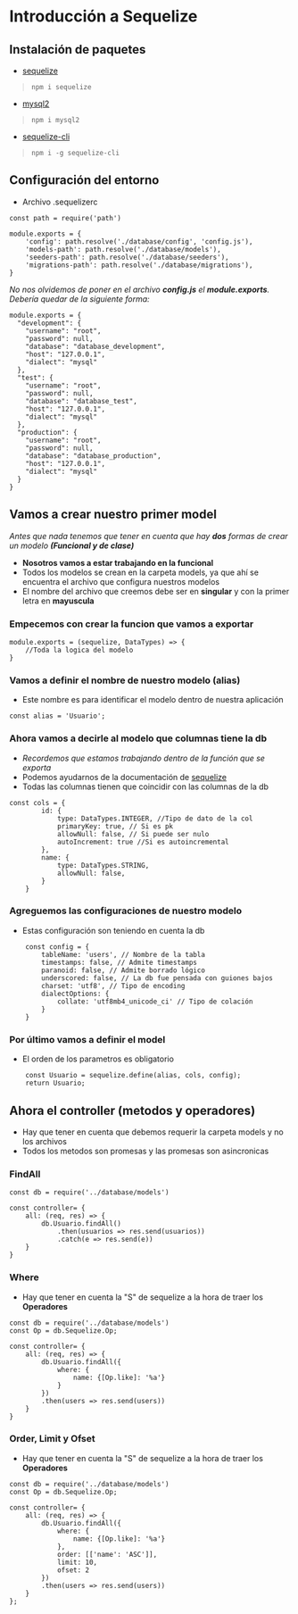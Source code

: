 # Introducción a Sequelize

## Instalación de paquetes
- [sequelize](https://sequelize.org/)
> ```npm i sequelize```
- [mysql2](https://www.npmjs.com/package/mysql2)
> ```npm i mysql2```
- [sequelize-cli](https://www.npmjs.com/package/sequelize-cli)
> ```npm i -g sequelize-cli```

## Configuración del entorno
- Archivo .sequelizerc
```
const path = require('path')
 
module.exports = {
    'config': path.resolve('./database/config', 'config.js'),
    'models-path': path.resolve('./database/models'),
    'seeders-path': path.resolve('./database/seeders'),
    'migrations-path': path.resolve('./database/migrations'),
}
```
_No nos olvidemos de poner en el archivo **config.js** el **module.exports**. Debería quedar de la siguiente forma:_
```
module.exports = {
  "development": {
    "username": "root",
    "password": null,
    "database": "database_development",
    "host": "127.0.0.1",
    "dialect": "mysql"
  },
  "test": {
    "username": "root",
    "password": null,
    "database": "database_test",
    "host": "127.0.0.1",
    "dialect": "mysql"
  },
  "production": {
    "username": "root",
    "password": null,
    "database": "database_production",
    "host": "127.0.0.1",
    "dialect": "mysql"
  }
}
```
## Vamos a crear nuestro primer model
_Antes que nada tenemos que tener en cuenta que hay **dos** formas de crear un modelo **(Funcional y de clase)**_
- **Nosotros vamos a estar trabajando en la funcional**
- Todos los modelos se crean en la carpeta models, ya que ahí se encuentra el archivo que configura nuestros modelos
- El nombre del archivo que creemos debe ser en **singular** y con la primer letra en **mayuscula**

### Empecemos con crear la funcion que vamos a exportar
```
module.exports = (sequelize, DataTypes) => {
    //Toda la logica del modelo
}
```
### Vamos a definir el nombre de nuestro modelo (alias)
- Este nombre es para identificar el modelo dentro de nuestra aplicación
```
const alias = 'Usuario';
```

### Ahora vamos a decirle al modelo que columnas tiene la db
- _Recordemos que estamos trabajando dentro de la función que se exporta_
- Podemos ayudarnos de la documentación de [sequelize](https://sequelize.org/master/manual/model-basics.html)
- Todas las columnas tienen que coincidir con las columnas de la db
```
const cols = {
        id: {
            type: DataTypes.INTEGER, //Tipo de dato de la col
            primaryKey: true, // Si es pk
            allowNull: false, // Si puede ser nulo
            autoIncrement: true //Si es autoincremental
        },
        name: {
            type: DataTypes.STRING,
            allowNull: false,            
        }
    }
```

### Agreguemos las configuraciones de nuestro modelo
- Estas configuración son teniendo en cuenta la db
```
    const config = {
        tableName: 'users', // Nombre de la tabla
        timestamps: false, // Admite timestamps
        paranoid: false, // Admite borrado lógico
        underscored: false, // La db fue pensada con guiones bajos
        charset: 'utf8', // Tipo de encoding
        dialectOptions: {
            collate: 'utf8mb4_unicode_ci' // Tipo de colación
        }
    }
```

### Por último vamos a definir el model
- El orden de los parametros es obligatorio
```
    const Usuario = sequelize.define(alias, cols, config);
    return Usuario;
```

## Ahora el controller (metodos y operadores)
- Hay que tener en cuenta que debemos requerir la carpeta models y no los archivos
- Todos los metodos son promesas y las promesas son asincronicas

### FindAll
```
const db = require('../database/models')

const controller= {
    all: (req, res) => {
        db.Usuario.findAll()
            .then(usuarios => res.send(usuarios))
            .catch(e => res.send(e))
    }
}
```

### Where 
- Hay que tener en cuenta la "S" de sequelize a la hora de traer los **Operadores**
```
const db = require('../database/models')
const Op = db.Sequelize.Op; 

const controller= {
    all: (req, res) => {
        db.Usuario.findAll({
            where: {
                name: {[Op.like]: '%a'}
            }
        })
        .then(users => res.send(users))
    }
}

```

### Order, Limit y Ofset 
- Hay que tener en cuenta la "S" de sequelize a la hora de traer los **Operadores**
```
const db = require('../database/models')
const Op = db.Sequelize.Op; 

const controller= {
    all: (req, res) => {
        db.Usuario.findAll({
            where: {
                name: {[Op.like]: '%a'}
            },
            order: [['name': 'ASC']],
            limit: 10,
            ofset: 2
        })
        .then(users => res.send(users))
    }
};

```
